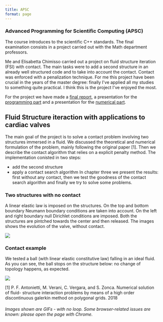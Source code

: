 ```yaml
---
title: APSC
format: page
---
```


### Advanced Programming for Scientific Computing (APSC)

The course introduces to the scientific C++ standards. The final examination consists in a project carried out with the Math department professors.

Me and Elisabetta Chimisso carried out a project on fluid structure iteration (FSI) with contact. The main tasks were to add a second structure in an already well structured code and to take into account the contact. Contact was enforced with a penalization technique.
For me this project have been crucial in the years of the master degree: finally I've applied all my studies to something quite practical. I think this is the project I've enjoyed the most.

For the project we have made a [final report](https://alberto1artoni.github.io/assets/pdf/FSI/ArtoniChimisso_ContactProblemForCardiacValveMechanics.pdf), a presentation for the [programming part](https://alberto1artoni.github.io/assets/pdf/FSI/ArtoniChimissoPACS.pdf) and a presentation for the [numerical part]().

## Fluid Structure iteraction with applications to cardiac valves

The main goal of the project is to solve a contact problem involving two structures immersed
in a fluid. We discussed the theoretical and numerical formulation of the problem, mainly following the original paper [1]. Then we describe the contact algorithm that relies on a explicit penalty method.
The implementation conisted in two steps:
- add the second structure
- apply a contact search algorithm
In chapter three we present the results: first without any contact, then we test the goodness
of the contact search algorithm and finally we try to solve some problems.

### Two structures with no contact

A linear elastic law is imposed on the structures. On the top and bottom boundary Neumann boundary conditions are taken into account. On the left and right boundary null Dirichlet conditions are imposed. Both the structures are pintched towards the center and then released.
The images shows the evolution of the valve, without contact.

![](https://alberto1artoni.github.io/assets/pdf/FSI/gif/Valve.gif)


### Contact example

We tested a ball (with linear elastic constitutive law) falling in an ideal fluid. As you can see, the ball stops on the structure below: no change of topology happens, as expected.

![](https://alberto1artoni.github.io/assets/pdf/FSI/gif/Ball.gif)



[1] P. F. Antonietti, M. Verani, C. Vergara, and S. Zonca. Numerical solution of fluid-
structure interaction problems by means of a high order discontinuous galerkin method
on polygonal grids. 2018

###### Images shown are GIFs - with no loop. Some browser-related issues are known: please open the page with Chrome.
